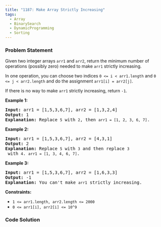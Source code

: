 ```yaml
---
title: "1187: Make Array Strictly Increasing"
tags:
  - Array
  - BinarySearch
  - DynamicProgramming
  - Sorting
---
```

### Problem Statement

<p>Given two integer arrays <code>arr1</code> and <code>arr2</code>, return the minimum number of operations (possibly zero) needed to make <code>arr1</code> strictly increasing.</p>

<p>In one operation, you can choose two indices <code>0 &lt;= i &lt; arr1.length</code> and <code>0 &lt;= j &lt; arr2.length</code> and do the assignment <code>arr1[i] = arr2[j]</code>.</p>

<p>If there is no way to make <code>arr1</code> strictly increasing, return <code>-1</code>.</p>


<p><strong class="example">Example 1:</strong></p>

<pre>
<strong>Input:</strong> arr1 = [1,5,3,6,7], arr2 = [1,3,2,4]
<strong>Output:</strong> 1
<strong>Explanation:</strong> Replace <code>5</code> with <code>2</code>, then <code>arr1 = [1, 2, 3, 6, 7]</code>.
</pre>

<p><strong class="example">Example 2:</strong></p>

<pre>
<strong>Input:</strong> arr1 = [1,5,3,6,7], arr2 = [4,3,1]
<strong>Output:</strong> 2
<strong>Explanation:</strong> Replace <code>5</code> with <code>3</code> and then replace <code>3</code> with <code>4</code>. <code>arr1 = [1, 3, 4, 6, 7]</code>.
</pre>

<p><strong class="example">Example 3:</strong></p>

<pre>
<strong>Input:</strong> arr1 = [1,5,3,6,7], arr2 = [1,6,3,3]
<strong>Output:</strong> -1
<strong>Explanation:</strong> You can&#39;t make <code>arr1</code> strictly increasing.</pre>


<p><strong>Constraints:</strong></p>

<ul>
	<li><code>1 &lt;= arr1.length, arr2.length &lt;= 2000</code></li>
	<li><code>0 &lt;= arr1[i], arr2[i] &lt;= 10^9</code></li>
</ul>




### Code Solution

```python

```
